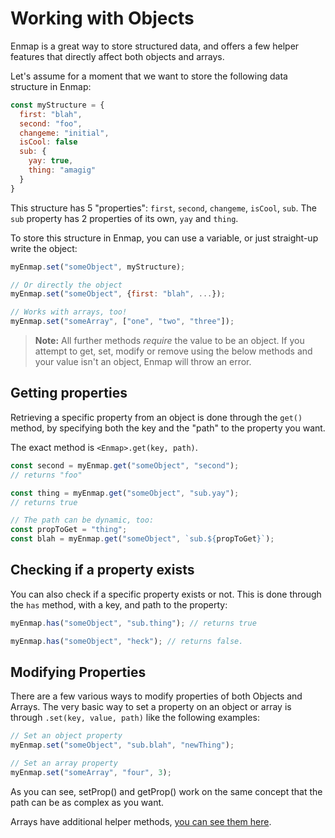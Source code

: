 # Working with Objects

Enmap is a great way to store structured data, and offers a few helper features that directly affect both objects and arrays.

Let's assume for a moment that we want to store the following data structure in Enmap:

```javascript
const myStructure = {
  first: "blah",
  second: "foo",
  changeme: "initial",
  isCool: false
  sub: {
    yay: true,
    thing: "amagig"
  }
}
```

This structure has 5 "properties": `first`, `second`, `changeme`, `isCool`, `sub`. The `sub` property has 2 properties of its own, `yay` and `thing`.

To store this structure in Enmap, you can use a variable, or just straight-up write the object:

```javascript
myEnmap.set("someObject", myStructure);

// Or directly the object
myEnmap.set("someObject", {first: "blah", ...});

// Works with arrays, too!
myEnmap.set("someArray", ["one", "two", "three"]);
```

> **Note:** All further methods _require_ the value to be an object. If you attempt to get, set, modify or remove using the below methods and your value isn't an object, Enmap will throw an error.

## Getting properties

Retrieving a specific property from an object is done through the `get()` method, by specifying both the key and the "path" to the property you want.

The exact method is `<Enmap>.get(key, path)`.

```javascript
const second = myEnmap.get("someObject", "second");
// returns "foo"

const thing = myEnmap.get("someObject", "sub.yay");
// returns true

// The path can be dynamic, too: 
const propToGet = "thing";
const blah = myEnmap.get("someObject", `sub.${propToGet}`);
```

## Checking if a property exists

You can also check if a specific property exists or not. This is done through the `has` method, with a key, and path to the property:

```javascript
myEnmap.has("someObject", "sub.thing"); // returns true

myEnmap.has("someObject", "heck"); // returns false.
```

## Modifying Properties

There are a few various ways to modify properties of both Objects and Arrays. The very basic way to set a property on an object or array is through `.set(key, value, path)` like the following examples:

```javascript
// Set an object property
myEnmap.set("someObject", "sub.blah", "newThing");

// Set an array property
myEnmap.set("someArray", "four", 3);
```

As you can see, setProp\(\) and getProp\(\) work on the same concept that the path can be as complex as you want.

Arrays have additional helper methods, [you can see them here](arrays.md).

